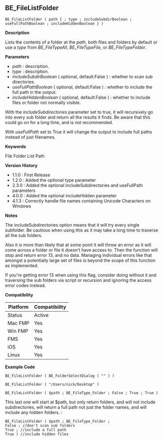 ## BE_FileListFolder

    BE_FileListFolder ( path { ; type ; includeSubdirBoolean ; useFullPathBoolean ; includeHiddenBoolean } )

**Description**  

Lists the contents of a folder at the *path*, both files and folders by default or use a *type* from *BE_FileTypeAll*, *BE_FileTypeFile*, or *BE_FileTypeFolder*.

**Parameters**

* *path* : description.
* *type* : description.
* *includeSubdirBoolean* ( optional, default:False ) : whether to scan sub directories.
* *useFullPathBoolean* ( optional, default:False ) : whether to include the full path in the output.
* *includeHiddenBoolean* ( optional, default:False ) : whether to include files or folder not normally visible.

With the *includeSubdirectories* parameter set to true, it will recursively go into every sub folder and return all the results it finds. Be aware that this could go on for a long time, and is not recommended.

With *useFullPath* set to True it will change the output to include full paths instead of just filenames.

**Keywords**  

File Folder List Path

**Version History**

* 1.1.0 : First Release
* 1.2.0 : Added the optional type parameter
* 2.3.0 : Added the optional includeSubdirectories and useFullPath parameters
* 4.0.0 : Added the optional includeHidden parameter
* 4.1.3 : Correctly handle file names containing Unicode Characters on Windows

**Notes**

The includeSubdirectories option means that it will try every single subfolder. Be cautious when using this as it may take a long time to traverse all the sub folders.

Also it is more than likely that at some point it will throw an error as it will come across a folder or file it doesn't have access to. Then the function will stop and return error 13, and no data. Managing individual errors like that amongst a potentially large set of files is beyond the scope of this function as implemented.

If you're getting error 13 when using this flag, consider doing without it and traversing the sub folders via script or recursion and ignoring the access error codes instead.

**Compatibility** 

| Platform | Compatibility |
|-----------|-----------|
| Status | Active |  
| Mac FMP | Yes  |  
| Win FMP | Yes  |  
| FMS | Yes  |  
| iOS | Yes  |  
| Linux | Yes  |  

**Example Code**

	BE_FileListFolder ( BE_FolderSelectDialog ( "" ) )

	BE_FileListFolder ( "/Users/nick/Desktop" )

	BE_FileListFolder ( $path ; BE_FileType_Folder ; False ; True ; True )
	
This last one will start at $path, but only return folders, and will not include subdirectories, will return a full path not just the folder names, and will include any hidden folders. :

	BE_FileListFolder ( $path ; BE_FileType_Folder ;
	False ; //don't scan sub folders
	True ; //include a full path
	True ) //include hidden files

